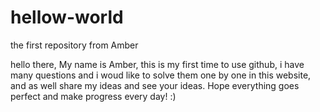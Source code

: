 # hellow-world
the first repository from Amber

hello there,
  My name is Amber, this is my first time to use github, i have many questions and i woud like to solve them one by one in this website, and as well share my ideas and see your ideas.
  Hope everything goes perfect and make progress every day! :)
 
